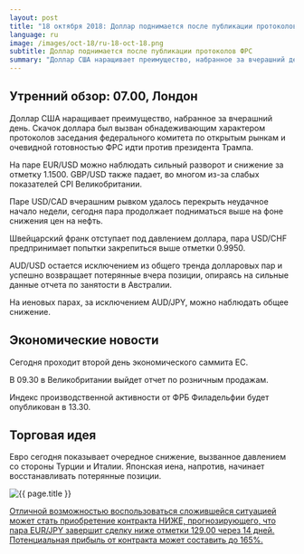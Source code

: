 ```yaml
---
layout: post
title: "18 октября 2018: Доллар поднимается после публикации протоколов ФРС"
language: ru
image: /images/oct-18/ru-18-oct-18.png
subtitle: Доллар поднимается после публикации протоколов ФРС
summary: "Доллар США наращивает преимущество, набранное за вчерашний день. Скачок доллара был вызван обнадеживающим характером протоколов заседания федерального комитета по открытым рынкам и очевидной готовностью ФРС идти против президента Трампа"
---
```

## Утренний обзор: 07.00, Лондон
 
Доллар США наращивает преимущество, набранное за вчерашний день. Скачок доллара был вызван обнадеживающим характером протоколов заседания федерального комитета по открытым рынкам и очевидной готовностью ФРС идти против президента Трампа.

На паре EUR/USD можно наблюдать сильный разворот и снижение за отметку 1.1500. GBP/USD также падает, во многом из-за слабых показателей CPI Великобритании.

Паре USD/CAD вчерашним рывком удалось перекрыть неудачное начало недели, сегодня пара продолжает подниматься выше на фоне снижения цен на нефть.

Швейцарский франк отступает под давлением доллара, пара USD/CHF предпринимает попытки закрепиться выше отметки 0.9950.

AUD/USD остается исключением из общего тренда долларовых пар и успешно возвращает потерянные вчера позиции, опираясь на сильные данные отчета по занятости в Австралии.

На иеновых парах, за исключением AUD/JPY, можно наблюдать общее снижение.
 
## Экономические новости
 
Сегодня проходит второй день экономического саммита ЕС.

В 09.30 в Великобритании выйдет отчет по розничным продажам.

Индекс производственной активности от ФРБ Филадельфии будет опубликован в 13.30.
 
## Торговая идея
 
Евро сегодня показывает очередное снижение, вызванное давлением со стороны Турции и Италии. Японская иена, напротив, начинает восстанавливать потерянные позиции.

<img src="{{ site.url }}/images/oct-18/ru-18-oct-18.png" alt="{{ page.title }}"  title="{{ page.title }}">

<a href="%LINK%%?currency=USD&market=forex&underlying=frxEURJPY&formname=higherlower&duration_amount=14&duration_units=d&amount=10&amount_type=stake&expiry_type=duration&barrier=129" target="_blank" rel="noopener noreferrer nofollow">Отличной возможностью воспользоваться сложившейся ситуацией может стать приобретение контракта НИЖЕ, прогнозирующего, что пара EUR/JPY завершит сделку ниже отметки 129.00 через 14 дней. Потенциальная прибыль от контракта может составить до 165%.</a>
